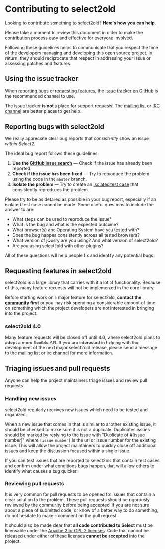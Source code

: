 Contributing to select2old
=======================
Looking to contribute something to select2old? **Here's how you can help.**

Please take a moment to review this document in order to make the contribution
process easy and effective for everyone involved.

Following these guidelines helps to communicate that you respect the time of
the developers managing and developing this open source project. In return,
they should reciprocate that respect in addressing your issue or assessing
patches and features.

Using the issue tracker
-----------------------
When [reporting bugs][reporting-bugs] or
[requesting features][requesting-features], the
[issue tracker on GitHub][issue-tracker] is the recommended channel to use.

The issue tracker **is not** a place for support requests. The
[mailing list][mailing-list] or [IRC channel][irc-channel] are better places to
get help.

Reporting bugs with select2old
---------------------------
We really appreciate clear bug reports that _consistently_ show an issue
_within Select2_.

The ideal bug report follows these guidelines:

1. **Use the [GitHub issue search][issue-search]**  &mdash; Check if the issue
   has already been reported.
2. **Check if the issue has been fixed**  &mdash; Try to reproduce the problem
   using the code in the `master` branch.
3. **Isolate the problem**  &mdash; Try to create an
   [isolated test case][isolated-case] that consistently reproduces the problem.

Please try to be as detailed as possible in your bug report, especially if an
isolated test case cannot be made. Some useful questions to include the answer
to are:

- What steps can be used to reproduce the issue?
- What is the bug and what is the expected outcome?
- What browser(s) and Operating System have you tested with?
- Does the bug happen consistently across all tested browsers?
- What version of jQuery are you using? And what version of select2old?
- Are you using select2old with other plugins?

All of these questions will help people fix and identify any potential bugs.

Requesting features in select2old
------------------------------
select2old is a large library that carries with it a lot of functionality. Because
of this, many feature requests will not be implemented in the core library.

Before starting work on a major feature for select2old, **contact the
[community][community] first** or you may risk spending a considerable amount of
time on something which the project developers are not interested in bringing
into the project.

### select2old 4.0

Many feature requests will be closed off until 4.0, where select2old plans to adopt
a more flexible API.  If you are interested in helping with the development of
the next major select2old release, please send a message to the
[mailing list][mailing-list] or [irc channel][irc-channel] for more information.

Triaging issues and pull requests
---------------------------------
Anyone can help the project maintainers triage issues and review pull requests.

### Handling new issues

select2old regularly receives new issues which need to be tested and organized.

When a new issue that comes in that is similar to another existing issue, it
should be checked to make sure it is not a duplicate.  Duplicates issues should
be marked by replying to the issue with "Duplicate of #[issue number]" where
`[issue number]` is the url or issue number for the existing issue.  This will
allow the project maintainers to quickly close off additional issues and keep
the discussion focused within a single issue.

If you can test issues that are reported to select2old that contain test cases and
confirm under what conditions bugs happen, that will allow others to identify
what causes a bug quicker.

### Reviewing pull requests

It is very common for pull requests to be opened for issues that contain a clear
solution to the problem.  These pull requests should be rigorously reviewed by
the community before being accepted.  If you are not sure about a piece of
submitted code, or know of a better way to do something, do not hesitate to make
a comment on the pull request.

It should also be made clear that **all code contributed to Select** must be
licensable under the [Apache 2 or GPL 2 licenses][licensing].  Code that cannot
be released under either of these licenses **cannot be accepted** into the
project.

[community]: https://github.com/ivaynberg/select2old#community
[reporting-bugs]: #reporting-bugs-with-select2old
[requesting-features]: #requesting-features-in-select2old
[issue-tracker]: https://github.com/ivaynberg/select2old/issues
[mailing-list]: https://github.com/ivaynberg/select2old#mailing-list
[irc-channel]: https://github.com/ivaynberg/select2old#irc-channel
[issue-search]: https://github.com/ivaynberg/select2old/search?q=&type=Issues
[isolated-case]: http://css-tricks.com/6263-reduced-test-cases/
[licensing]: https://github.com/ivaynberg/select2old#copyright-and-license

